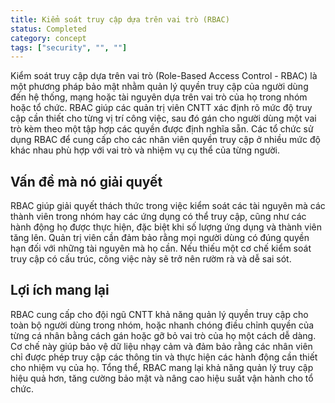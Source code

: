 ```yaml
---
title: Kiểm soát truy cập dựa trên vai trò (RBAC)
status: Completed
category: concept
tags: ["security", "", ""]
---
```


Kiểm soát truy cập dựa trên vai trò (Role-Based Access Control - RBAC) là một phương pháp bảo mật 
nhằm quản lý quyền truy cập của người dùng đến hệ thống, mạng hoặc tài nguyên dựa trên vai trò của họ trong nhóm hoặc tổ chức.
RBAC giúp các quản trị viên CNTT xác định rõ mức độ truy cập cần thiết cho từng vị trí công việc, 
sau đó gán cho người dùng một vai trò kèm theo một tập hợp các quyền được định nghĩa sẵn.
Các tổ chức sử dụng RBAC để cung cấp cho các nhân viên quyền truy cập ở nhiều mức độ khác nhau phù hợp với vai trò và nhiệm vụ cụ thể của từng người.

## Vấn đề mà nó giải quyết

RBAC giúp giải quyết thách thức trong việc kiểm soát các tài nguyên mà các thành viên trong nhóm hay các ứng dụng có thể truy cập,
cũng như các hành động họ được thực hiện, đặc biệt khi số lượng ứng dụng và thành viên tăng lên.
Quản trị viên cần đảm bảo rằng mọi người dùng có đúng quyền hạn đối với những tài nguyên mà họ cần.
Nếu thiếu một cơ chế kiểm soát truy cập có cấu trúc, công việc này sẽ trở nên rườm rà và dễ sai sót.

## Lợi ích mang lại

RBAC cung cấp cho đội ngũ CNTT khả năng quản lý quyền truy cập cho toàn bộ người dùng trong nhóm, hoặc nhanh chóng 
điều chỉnh quyền của từng cá nhân bằng cách gán hoặc gỡ bỏ vai trò của họ một cách dễ dàng.
Cơ chế này giúp bảo vệ dữ liệu nhạy cảm và đảm bảo rằng các nhân viên chỉ được phép truy cập các thông tin và thực hiện các hành động cần thiết cho nhiệm vụ của họ.
Tổng thể, RBAC mang lại khả năng quản lý truy cập hiệu quả hơn, tăng cường bảo mật và nâng cao hiệu suất vận hành cho tổ chức.
